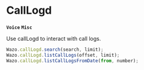 # CallLogd

**`Voice`**  **`Misc`**

Use callLogd to interact with call logs.
```js
Wazo.callLogd.search(search, limit);
Wazo.callLogd.listCallLogs(offset, limit);
Wazo.callLogd.listCallLogsFromDate(from, number);
```